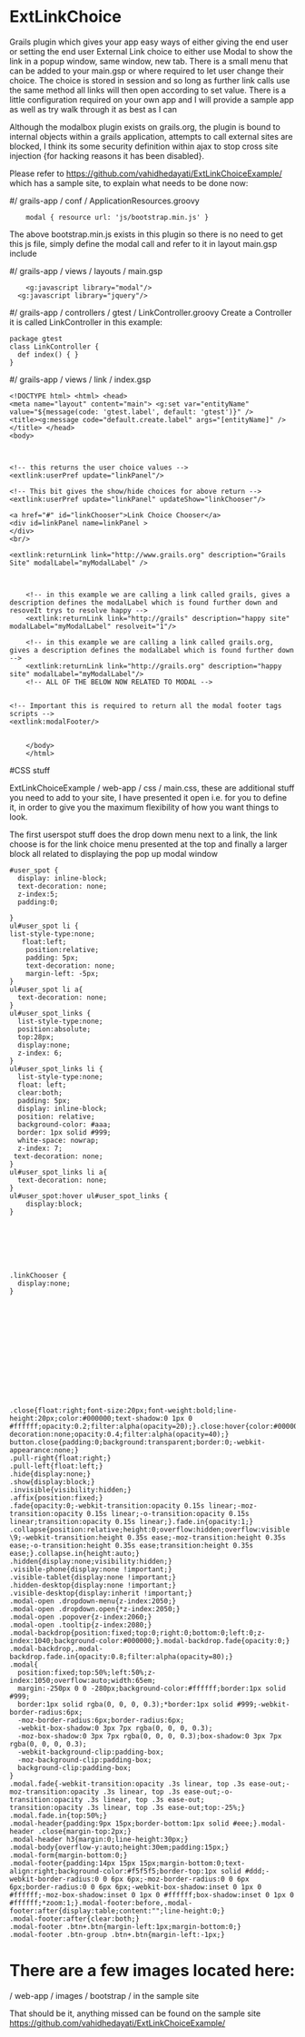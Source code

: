 ExtLinkChoice
=============

Grails plugin which gives your app easy ways of either giving the end user or setting the end user External Link choice to either use Modal to show the link in a popup window, same window, new tab. There is a small menu that can be added to your main.gsp or where required to let user change their choice. The choice is stored in session and so long as further link calls use the same method all links will then open according to set value. There is a little configuration required on your own app and I will provide a sample app as well as try walk through it as best as I can


Although the modalbox plugin exists on grails.org, the plugin is bound to internal objects within a grails application, attempts to call external sites are blocked, I think its some security definition within ajax to stop cross site injection {for hacking reasons it has been disabled}.



Please refer to https://github.com/vahidhedayati/ExtLinkChoiceExample/ which has a sample site, to explain what needs to be done now:




#/ grails-app / conf / ApplicationResources.groovy

	    modal { resource url: 'js/bootstrap.min.js' }



The above bootstrap.min.js exists in this plugin so there is no need to get this js file, simply define the modal call and refer to it in layout main.gsp include



#/ grails-app / views / layouts / main.gsp 

	    <g:javascript library="modal"/>
      <g:javascript library="jquery"/>
  


#/ grails-app / controllers / gtest / LinkController.groovy
Create a Controller it is called LinkController in this example:

    package gtest
    class LinkController {
      def index() { }
    }




#/ grails-app / views / link / index.gsp
    
    <!DOCTYPE html> <html> <head>
    <meta name="layout" content="main"> <g:set var="entityName"
    value="${message(code: 'gtest.label', default: 'gtest')}" />
    <title><g:message code="default.create.label" args="[entityName]" /></title> </head>
    <body>

    
   
   	<!-- this returns the user choice values -->
	<extlink:userPref update="linkPanel"/>
	
 	<!-- This bit gives the show/hide choices for above return -->
	<extlink:userPref update="linkPanel" updateShow="linkChooser"/>

	<a href="#" id="linkChooser">Link Choice Chooser</a>
	<div id=linkPanel name=linkPanel >
	</div>
	<br/>

	<extlink:returnLink link="http://www.grails.org" description="Grails Site" modalLabel="myModalLabel" />



    	<!-- in this example we are calling a link called grails, gives a description defines the modalLabel which is found further down and resoveIt trys to resolve happy -->
    	<extlink:returnLink link="http://grails" description="happy site" modalLabel="myModalLabel" resolveit="1"/>
    	
    	<!-- in this example we are calling a link called grails.org, gives a description defines the modalLabel which is found further down -->
    	<extlink:returnLink link="http://grails.org" description="happy site" modalLabel="myModalLabel"/>
    	<!-- ALL OF THE BELOW NOW RELATED TO MODAL -->
   

	<!-- Important this is required to return all the modal footer tags scripts -->
	<extlink:modalFooter/>

	
    	</body>
    	</html>
    
    
    
    
#CSS stuff 

ExtLinkChoiceExample / web-app / css / main.css, these are additional stuff you need to add to your site, I have presented it open i.e. for you to define it, in order to give you the maximum flexibility of how you want things to look.

The first userspot stuff does the drop down menu next to a link, the link choose is for the link choice menu presented at the top and finally a larger block all related to displaying the pop up modal window


    #user_spot {
      display: inline-block;
      text-decoration: none;	
      z-index:5;
      padding:0;
 
    }
    ul#user_spot li {
    list-style-type:none;
       float:left;
        position:relative;
        padding: 5px;
        text-decoration: none;	
        margin-left: -5px;
    }
    ul#user_spot li a{
      text-decoration: none;
    }
    ul#user_spot_links {
      list-style-type:none;
      position:absolute;
      top:28px;
      display:none;
      z-index: 6;
    }
    ul#user_spot_links li {
      list-style-type:none;
      float: left;
      clear:both;
      padding: 5px;
      display: inline-block;
      position: relative;
      background-color: #aaa;
      border: 1px solid #999;
      white-space: nowrap;
      z-index: 7;
     text-decoration: none;	
    }
    ul#user_spot_links li a{
      text-decoration: none;	
    }
    ul#user_spot:hover ul#user_spot_links {
        display:block;
    }







    .linkChooser {
      display:none;
    }














    .close{float:right;font-size:20px;font-weight:bold;line-height:20px;color:#000000;text-shadow:0 1px 0 #ffffff;opacity:0.2;filter:alpha(opacity=20);}.close:hover{color:#000000;text-decoration:none;opacity:0.4;filter:alpha(opacity=40);}
    button.close{padding:0;background:transparent;border:0;-webkit-appearance:none;}
    .pull-right{float:right;}
    .pull-left{float:left;}
    .hide{display:none;}
    .show{display:block;}
    .invisible{visibility:hidden;}
    .affix{position:fixed;}
    .fade{opacity:0;-webkit-transition:opacity 0.15s linear;-moz-transition:opacity 0.15s linear;-o-transition:opacity 0.15s linear;transition:opacity 0.15s linear;}.fade.in{opacity:1;}
    .collapse{position:relative;height:0;overflow:hidden;overflow:visible \9;-webkit-transition:height 0.35s ease;-moz-transition:height 0.35s ease;-o-transition:height 0.35s ease;transition:height 0.35s ease;}.collapse.in{height:auto;}
    .hidden{display:none;visibility:hidden;}
    .visible-phone{display:none !important;}
    .visible-tablet{display:none !important;}
    .hidden-desktop{display:none !important;}
    .visible-desktop{display:inherit !important;}
    .modal-open .dropdown-menu{z-index:2050;}
    .modal-open .dropdown.open{*z-index:2050;}
    .modal-open .popover{z-index:2060;}
    .modal-open .tooltip{z-index:2080;}
    .modal-backdrop{position:fixed;top:0;right:0;bottom:0;left:0;z-index:1040;background-color:#000000;}.modal-backdrop.fade{opacity:0;}
    .modal-backdrop,.modal-backdrop.fade.in{opacity:0.8;filter:alpha(opacity=80);}
    .modal{
      position:fixed;top:50%;left:50%;z-index:1050;overflow:auto;width:65em;
      margin:-250px 0 0 -280px;background-color:#ffffff;border:1px solid #999;
      border:1px solid rgba(0, 0, 0, 0.3);*border:1px solid #999;-webkit-border-radius:6px;
      -moz-border-radius:6px;border-radius:6px;
      -webkit-box-shadow:0 3px 7px rgba(0, 0, 0, 0.3);
      -moz-box-shadow:0 3px 7px rgba(0, 0, 0, 0.3);box-shadow:0 3px 7px rgba(0, 0, 0, 0.3);
      -webkit-background-clip:padding-box;
      -moz-background-clip:padding-box;
      background-clip:padding-box;
    }
    .modal.fade{-webkit-transition:opacity .3s linear, top .3s ease-out;-moz-transition:opacity .3s linear, top .3s ease-out;-o-transition:opacity .3s linear, top .3s ease-out;
    transition:opacity .3s linear, top .3s ease-out;top:-25%;}
    .modal.fade.in{top:50%;}
    .modal-header{padding:9px 15px;border-bottom:1px solid #eee;}.modal-header .close{margin-top:2px;}
    .modal-header h3{margin:0;line-height:30px;}
    .modal-body{overflow-y:auto;height:30em;padding:15px;}
    .modal-form{margin-bottom:0;}
    .modal-footer{padding:14px 15px 15px;margin-bottom:0;text-align:right;background-color:#f5f5f5;border-top:1px solid #ddd;-webkit-border-radius:0 0 6px 6px;-moz-border-radius:0 0 6px 6px;border-radius:0 0 6px 6px;-webkit-box-shadow:inset 0 1px 0 #ffffff;-moz-box-shadow:inset 0 1px 0 #ffffff;box-shadow:inset 0 1px 0 #ffffff;*zoom:1;}.modal-footer:before,.modal-footer:after{display:table;content:"";line-height:0;}
    .modal-footer:after{clear:both;}
    .modal-footer .btn+.btn{margin-left:1px;margin-bottom:0;}
    .modal-footer .btn-group .btn+.btn{margin-left:-1px;}



    
    
# There are a few images located here:  

/ web-app / images / bootstrap /  in the sample site


That should be it, anything missed can be found on the sample site https://github.com/vahidhedayati/ExtLinkChoiceExample/
